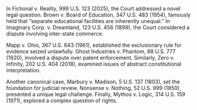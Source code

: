 In Fictional v. Reality, 999 U.S. 123 (2025), the Court addressed a novel legal question. Brown v. Board of Education, 347 U.S. 483 (1954), famously held that “separate educational facilities are inherently unequal.” In Imaginary Corp. v. Dreamland, 123 U.S. 456 (1899), the Court considered a dispute involving inter-state commerce.

Mapp v. Ohio, 367 U.S. 643 (1961), established the exclusionary rule for evidence seized unlawfully. Ghost Industries v. Phantom, 88 U.S. 777 (1920), involved a dispute over patent enforcement. Similarly, Zero v. Infinity, 202 U.S. 404 (2018), examined issues of abstract constitutional interpretation.

Another canonical case, Marbury v. Madison, 5 U.S. 137 (1803), set the foundation for judicial review. Nonsense v. Nothing, 52 U.S. 999 (1850), presented a unique legal challenge. Finally, Mythos v. Logic, 314 U.S. 159 (1971), explored a complex question of rights.
